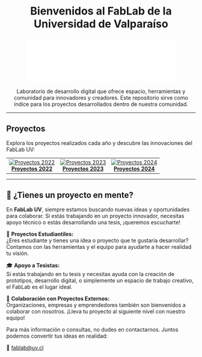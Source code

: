 # <p align="center">Bienvenidos al FabLab de la Universidad de Valparaíso</p>


<p align="center">
  <img src="./img/img_logo_blanco.png" alt="img_logo_blanco" width="400">
</p>


<p align="center">
  Laboratorio de desarrollo digital que ofrece espacio, herramientas y comunidad para innovadores y creadores. Este repositorio sirve como índice para los proyectos desarrollados dentro de nuestra comunidad.
</p>

---

## Proyectos

Explora los proyectos realizados cada año y descubre las innovaciones del FabLab UV:

<div align="center">
  <table>
    <tr>
      <td align="center">
        <a href="/Proyectos/2022/README.md">
          <img src="https://via.placeholder.com/150" alt="Proyectos 2022" width="150px"><br>
          <strong>Proyectos 2022</strong>
        </a>
      </td>
      <td align="center">
        <a href="/Proyectos/2023/README.md">
          <img src="https://via.placeholder.com/150" alt="Proyectos 2023" width="150px"><br>
          <strong>Proyectos 2023</strong>
        </a>
      </td>
      <td align="center">
        <a href="/Proyectos/2024/README.md">
          <img src="https://via.placeholder.com/150" alt="Proyectos 2024" width="150px"><br>
          <strong>Proyectos 2024</strong>
        </a>
      </td>
    </tr>
  </table>
</div>

---

## 🚀 ¿Tienes un proyecto en mente?

En **FabLab UV**, siempre estamos buscando nuevas ideas y oportunidades para colaborar. Si estás trabajando en un proyecto innovador, necesitas apoyo técnico o estás desarrollando una tesis, ¡queremos escucharte!

🔧 **Proyectos Estudiantiles:**  
¿Eres estudiante y tienes una idea o proyecto que te gustaría desarrollar? Contamos con las herramientas y el equipo para ayudarte a hacer realidad tu visión.

🎓 **Apoyo a Tesistas:**  
Si estás trabajando en tu tesis y necesitas ayuda con la creación de prototipos, desarrollo digital, o simplemente un espacio de trabajo creativo, el FabLab es el lugar ideal.

🤝 **Colaboración con Proyectos Externos:**  
Organizaciones, empresas y emprendedores también son bienvenidos a colaborar con nosotros. ¡Lleva tu proyecto al siguiente nivel con nuestro equipo!

Para más información o consultas, no dudes en contactarnos. Juntos podemos convertir tus ideas en realidad:

📧 [fablab@uv.cl](mailto:fablab@uv.cl)
